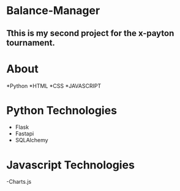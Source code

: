 # Balance-Manager
## Tthis is my second project for the x-payton tournament.


# About
*Python
*HTML
*CSS
*JAVASCRIPT

# Python Technologies
- Flask
- Fastapi
- SQLAlchemy

# Javascript Technologies
-Charts.js
